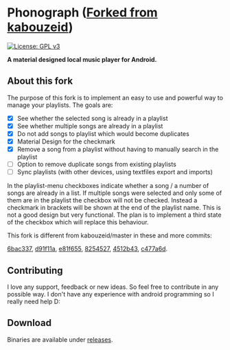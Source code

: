 # Phonograph ([Forked from kabouzeid](https://github.com/kabouzeid/Phonograph))

[![License: GPL v3](https://img.shields.io/badge/License-GPL%20v3-blue.svg)](https://github.com/kabouzeid/Phonograph/blob/master/LICENSE.txt)

**A material designed local music player for Android.**

## About this fork
The purpose of this fork is to implement an easy to use and powerful way to manage your playlists. The goals are:
- [x] See whether the selected song is already in a playlist
- [x] See whether multiple songs are already in a playlist
- [x] Do not add songs to playlist which would become duplicates
- [x] Material Design for the checkmark
- [x] Remove a song from a playlist without having to manually search in the playlist
- [ ] Option to remove duplicate songs from existing playlists
- [ ] Sync playlists (with other devices, using textfiles export and imports)

In the playlist-menu checkboxes indicate whether a song / a number of songs are already in a list.
If multiple songs were selected and only some of them are in the playlist the checkbox will not be checked. Instead a checkmark in brackets will be shown at the end of the playlist name.
This is not a good design but very functional. The plan is to implement a third state of the checkbox which will replace this behaviour.

This fork is different from kabouzeid/master in these and more commits: 

[6bac337](https://github.com/Sogolumbo/Phonograph/commit/6bac3379636d97a68f50ebb1672654ef1aa310fb),
[d91f11a](https://github.com/Sogolumbo/Phonograph/commit/d91f11ad068192806979da79a0d089835d574524),
[e81f655](https://github.com/Sogolumbo/Phonograph/commit/e81f655c802bb2953d6e6d093cc3a1c774b897c4),
[8254527](https://github.com/Sogolumbo/Phonograph/commit/8254527339ba7e8acd5cc522b34e3ee724ba9b5a),
[4512b43](https://github.com/Sogolumbo/Phonograph/commit/4512b43529231a57636b7d62fcbade9fb81329b9),
[c477a6d](https://github.com/Sogolumbo/Phonograph/commit/c477a6db7713f73f4252040eb4990b3ff97d9595).

## Contributing
I love any support, feedback or new ideas. So feel free to contribute in any possible way. I don't have any experience with android programming so I really need help D:

## Download
Binaries are available under [releases](https://github.com/Sogolumbo/Phonograph/releases).
